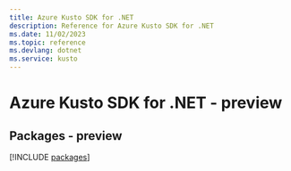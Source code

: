 ```yaml
---
title: Azure Kusto SDK for .NET
description: Reference for Azure Kusto SDK for .NET
ms.date: 11/02/2023
ms.topic: reference
ms.devlang: dotnet
ms.service: kusto
---
```

# Azure Kusto SDK for .NET - preview
## Packages - preview
[!INCLUDE [packages](kusto-index.md)]
